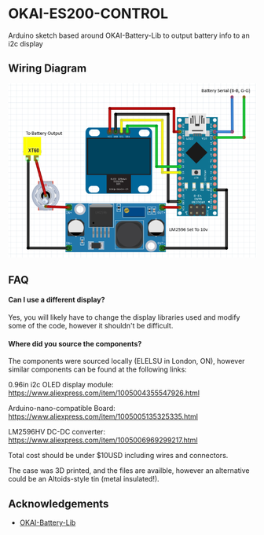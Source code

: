 
# OKAI-ES200-CONTROL

Arduino sketch based around OKAI-Battery-Lib to output battery info to an i2c display

## Wiring Diagram

![Wiring Diagram](https://github.com/gavin-micks/OKAI-ES200-CONTROL/blob/main/imgs/WiringDiagram.png)


## FAQ

#### Can I use a different display?

Yes, you will likely have to change the display libraries used and modify some of the code, however it shouldn't be difficult.

#### Where did you source the components?

The components were sourced locally (ELELSU in London, ON), however similar components can be found at the following links:

0.96in i2c OLED display module: https://www.aliexpress.com/item/1005004355547926.html

Arduino-nano-compatible Board: https://www.aliexpress.com/item/1005005135325335.html

LM2596HV DC-DC converter: https://www.aliexpress.com/item/1005006969299217.html

Total cost should be under $10USD including wires and connectors. 

The case was 3D printed, and the files are availble, however an alternative could be an Altoids-style tin (metal insulated!).


## Acknowledgements

 - [OKAI-Battery-Lib](https://github.com/jsutcliff/OKAI-Battery-Lib)


